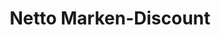---
title: "Netto Marken-Discount"
url: /gerstetten/netto-marken-discount-daimlerstrasse/
shop: Supermarkt
---